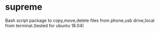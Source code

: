 # supreme
Bash script package to copy,move,delete files from phone,usb drive,local from terminal.(tested for ubuntu 18.04)
